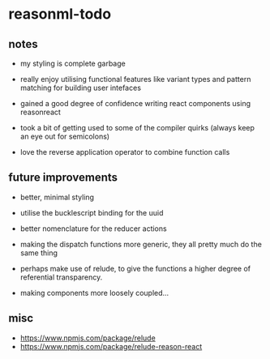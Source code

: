 # reasonml-todo

## notes

- my styling is complete garbage

- really enjoy utilising functional features like variant types and pattern matching for building user intefaces

- gained a good degree of confidence writing react components using reasonreact

- took a bit of getting used to some of the compiler quirks (always keep an eye out for semicolons)

- love the reverse application operator to combine function calls

## future improvements

- better, minimal styling

- utilise the bucklescript binding for the uuid

- better nomenclature for the reducer actions

- making the dispatch functions more generic, they all pretty much
  do the same thing

- perhaps make use of relude, to give the functions a higher degree of referential transparency.

- making components more loosely coupled...

## misc

- https://www.npmjs.com/package/relude
- https://www.npmjs.com/package/relude-reason-react
